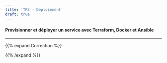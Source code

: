 ```yaml
---
title: 'TP3 - Deploiement'
draft: true
---
```




#### Provisionner et déployer un service avec Terraform, Docker et Ansible


--- 



{{% expand Correction %}}

{{% /expand %}}



